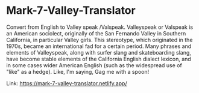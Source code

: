 # Mark-7-Valley-Translator

Convert from English to Valley speak /Valspeak. Valleyspeak or Valspeak is an American sociolect, originally of the San Fernando Valley in Southern California, in particular Valley girls. This stereotype, which originated in the 1970s, became an international fad for a certain period. Many phrases and elements of Valleyspeak, along with surfer slang and skateboarding slang, have become stable elements of the California English dialect lexicon, and in some cases wider American English (such as the widespread use of "like" as a hedge). Like, I'm saying, Gag me with a spoon!

Link: https://mark-7-valley-translator.netlify.app/
